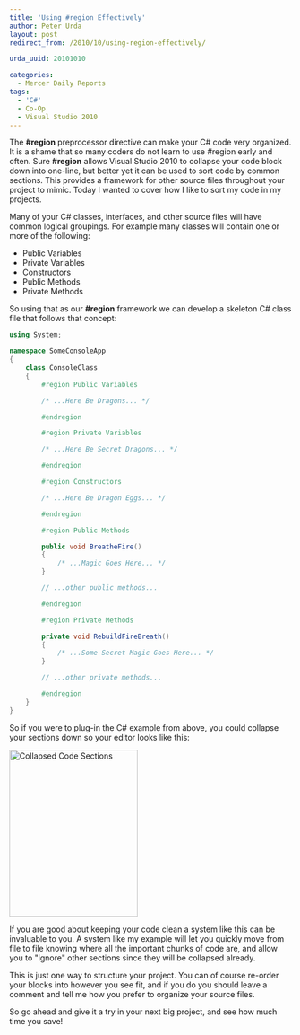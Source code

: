 ```yaml
---
title: 'Using #region Effectively'
author: Peter Urda
layout: post
redirect_from: /2010/10/using-region-effectively/

urda_uuid: 20101010

categories:
  - Mercer Daily Reports
tags:
  - 'C#'
  - Co-Op
  - Visual Studio 2010
---
```


The **#region** preprocessor directive can make your C# code very organized. It is a shame that so many coders do not learn to use #region early and often. Sure **#region** allows Visual Studio 2010 to collapse your code block down into one-line, but better yet it can be used to sort code by common sections. This provides a framework for other source files throughout your project to mimic. Today I wanted to cover how I like to sort my code in my projects.

Many of your C# classes, interfaces, and other source files will have common logical groupings. For example many classes will contain one or more of the following:

  * Public Variables
  * Private Variables
  * Constructors
  * Public Methods
  * Private Methods

So using that as our **#region** framework we can develop a skeleton C# class file that follows that concept:

```csharp
using System;

namespace SomeConsoleApp
{
    class ConsoleClass
    {
        #region Public Variables

        /* ...Here Be Dragons... */

        #endregion

        #region Private Variables

        /* ...Here Be Secret Dragons... */

        #endregion

        #region Constructors

        /* ...Here Be Dragon Eggs... */

        #endregion

        #region Public Methods

        public void BreatheFire()
        {
            /* ...Magic Goes Here... */
        }

        // ...other public methods...

        #endregion

        #region Private Methods

        private void RebuildFireBreath()
        {
            /* ...Some Secret Magic Goes Here... */
        }

        // ...other private methods...

        #endregion
    }
}
```

So if you were to plug-in the C# example from above, you could collapse your sections down so your editor looks like this:

<img class="aligncenter size-full wp-image-1039" title="Collapsed Code Sections" src="http://www.peter-urda.com/wp/wp-content/uploads/2010/10/Collapsed-Dragons.png" alt="Collapsed Code Sections" width="229" height="297" />

If you are good about keeping your code clean a system like this can be invaluable to you. A system like my example will let you quickly move from file to file knowing where all the important chunks of code are, and allow you to "ignore" other sections since they will be collapsed already.

This is just one way to structure your project. You can of course re-order your blocks into however you see fit, and if you do you should leave a comment and tell me how you prefer to organize your source files.

So go ahead and give it a try in your next big project, and see how much time you save!
